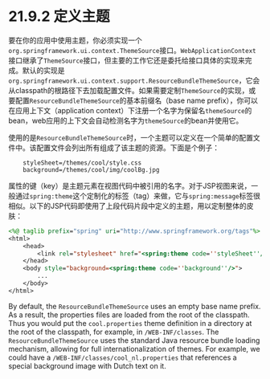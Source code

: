 # 21.9.2 定义主题

要在你的应用中使用主题，你必须实现一个`org.springframework.ui.context.ThemeSource`接口。`WebApplicationContext`接口继承了`ThemeSource`接口，但主要的工作它还是委托给接口具体的实现来完成。默认的实现是`org.springframework.ui.context.support.ResourceBundleThemeSource`，它会从classpath的根路径下去加载配置文件。如果需要定制`ThemeSource`的实现，或要配置`ResourceBundleThemeSource`的基本前缀名（base name prefix），你可以在应用上下文（application context）下注册一个名字为保留名`themeSource`的bean，web应用的上下文会自动检测名字为`themeSource`的bean并使用它。

使用的是`ResourceBundleThemeSource`时，一个主题可以定义在一个简单的配置文件中。该配置文件会列出所有组成了该主题的资源。下面是个例子：

```
    styleSheet=/themes/cool/style.css
    background=/themes/cool/img/coolBg.jpg
```

属性的键（key）是主题元素在视图代码中被引用的名字。对于JSP视图来说，一般通过`spring:theme`这个定制化的标签（tag）来做，它与`spring:message`标签很相似。以下的JSP代码即使用了上段代码片段中定义的主题，用以定制整体的皮肤：

```jsp
<%@ taglib prefix="spring" uri="http://www.springframework.org/tags"%>
<html>
    <head>
        <link rel="stylesheet" href="<spring:theme code=''styleSheet''/>" type="text/css"/>
    </head>
    <body style="background=<spring:theme code=''background''/>">
        ...
    </body>
</html>
```

By default, the `ResourceBundleThemeSource` uses an empty base name prefix. As
a result, the properties files are loaded from the root of the classpath. Thus
you would put the `cool.properties` theme definition in a directory at the
root of the classpath, for example, in `/WEB-INF/classes`. The
`ResourceBundleThemeSource` uses the standard Java resource bundle loading
mechanism, allowing for full internationalization of themes. For example, we
could have a `/WEB-INF/classes/cool_nl.properties` that references a special
background image with Dutch text on it.
